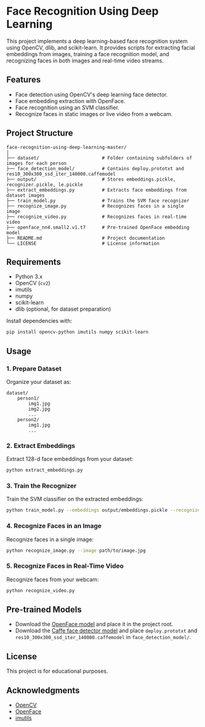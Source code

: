 # Face Recognition Using Deep Learning

This project implements a deep learning-based face recognition system using OpenCV, dlib, and scikit-learn. It provides scripts for extracting facial embeddings from images, training a face recognition model, and recognizing faces in both images and real-time video streams.

## Features

- Face detection using OpenCV's deep learning face detector.
- Face embedding extraction with OpenFace.
- Face recognition using an SVM classifier.
- Recognize faces in static images or live video from a webcam.

## Project Structure

```
face-recognition-using-deep-learning-master/
│
├── dataset/                       # Folder containing subfolders of images for each person
├── face_detection_model/          # Contains deploy.prototxt and res10_300x300_ssd_iter_140000.caffemodel
├── output/                        # Stores embeddings.pickle, recognizer.pickle, le.pickle
├── extract_embeddings.py          # Extracts face embeddings from dataset images
├── train_model.py                 # Trains the SVM face recognizer
├── recognize_image.py             # Recognizes faces in a single image
├── recognize_video.py             # Recognizes faces in real-time video
├── openface_nn4.small2.v1.t7      # Pre-trained OpenFace embedding model
├── README.md                      # Project documentation
└── LICENSE                        # License information  
```

## Requirements

- Python 3.x
- OpenCV (`cv2`)
- imutils
- numpy
- scikit-learn
- dlib (optional, for dataset preparation)

Install dependencies with:
```bash
pip install opencv-python imutils numpy scikit-learn
```

## Usage

### 1. Prepare Dataset

Organize your dataset as:
```
dataset/
    person1/
        img1.jpg
        img2.jpg
        ...
    person2/
        img1.jpg
        ...
```

### 2. Extract Embeddings

Extract 128-d face embeddings from your dataset:
```bash
python extract_embeddings.py
```

### 3. Train the Recognizer

Train the SVM classifier on the extracted embeddings:
```bash
python train_model.py --embeddings output/embeddings.pickle --recognizer output/recognizer.pickle --le output/le.pickle
```

### 4. Recognize Faces in an Image

Recognize faces in a single image:
```bash
python recognize_image.py --image path/to/image.jpg
```

### 5. Recognize Faces in Real-Time Video

Recognize faces from your webcam:
```bash
python recognize_video.py
```

## Pre-trained Models

- Download the [OpenFace model](https://storage.cmusatyalab.org/openface-models/nn4.small2.v1.t7) and place it in the project root.
- Download the [Caffe face detector model](https://github.com/opencv/opencv/tree/master/samples/dnn/face_detector) and place `deploy.prototxt` and `res10_300x300_ssd_iter_140000.caffemodel` in `face_detection_model/`.

## License

This project is for educational purposes.

## Acknowledgments

- [OpenCV](https://opencv.org/)
- [OpenFace](https://cmusatyalab.github.io/openface/)
- [imutils](https://github.com/jrosebr1/imutils)